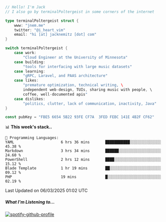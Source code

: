 ```go
// Hello! I'm Jack
// I also go by terminalPoltergeist in some corners of the internet

type terminalPoltergeist struct {
    www: "jnem.me"
    twitter: "@i_heart_vim"
    email: "hi [at] jacknemitz [dot] com"
}

switch terminalPoltergeist {
    case work:
        "Cloud Engineer at the University of Minnesota"
    case building:
        "tools for interfacing with large music datasets"
    case learning:
        "gRPC, Laravel, and PAAS architecture"
    case likes:
        "premature optimization, technical writing, \
        independent web-design, TUIs, sharing music with people, \
        coffee, well-documented apis"
    case dislikes:
        "politics, clutter, lack of communication, inactivity, Java"
}

const pubKey = "FBE5 6654 5B22 93FE CF7A  3FED FEBC 141E 4B2F CF62"
```

<!--START_SECTION:waka-->
📊 **This week's stack..** 

```text
💬 Programming Languages: 
YAML                     6 hrs 36 mins       ███████████░░░░░░░░░░░░░░   45.38 % 
Markdown                 3 hrs 34 mins       ██████░░░░░░░░░░░░░░░░░░░   24.60 % 
PowerShell               2 hrs 12 mins       ████░░░░░░░░░░░░░░░░░░░░░   15.12 % 
Blade Template           1 hr 19 mins        ██░░░░░░░░░░░░░░░░░░░░░░░   09.12 % 
PHP                      19 mins             █░░░░░░░░░░░░░░░░░░░░░░░░   02.19 % 
```


 Last Updated on 06/03/2025 01:02 UTC
<!--END_SECTION:waka-->

##### What I'm Listening to...

[![spotify-github-profile](https://jnem.me/listening-item?maxAge=2592000)](https://jnem.me/listening)
